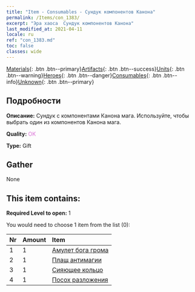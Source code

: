```yaml
---
title: "Item - Consumables - Сундук компонентов Канона"
permalink: /Items/con_1383/
excerpt: "Эра хаоса  Сундук компонентов Канона"
last_modified_at: 2021-04-11
locale: ru
ref: "con_1383.md"
toc: false
classes: wide
---
```

 [Materials](/ru/Items/){: .btn .btn--primary}[Artifacts](/ru/Items/Artifacts/){: .btn .btn--success}[Units](/ru/Items/Units/){: .btn .btn--warning}[Heroes](/ru/Items/Heroes/){: .btn .btn--danger}[Consumables](/ru/Items/Consumables/){: .btn .btn--info}[Unknown](/ru/Items/Unknown/){: .btn .btn--primary}

## Подробности
 **Описание:** Сундук с компонентами Канона мага. Используйте, чтобы выбрать один из компонентов Канона мага.

 **Quality:** <span style="color: #DA70D6">OK</span>

 **Type:** Gift

## Gather

  None

## This item contains:

 **Required Level to open:** 1

 You would need to choose 1 item from the list (0):

  | Nr | Amount |     Item    |
  |:---|:-------|:------------|
  | 1 | 1 | [Амулет бога грома](/ru/Items/art_136/) | 
  | 2 | 1 | [Плащ антимагии](/ru/Items/art_137/) | 
  | 3 | 1 | [Сияющее кольцо](/ru/Items/art_138/) | 
  | 4 | 1 | [Посох разложения](/ru/Items/art_139/) | 

